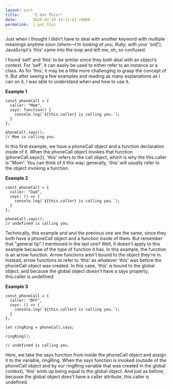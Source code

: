 ```yaml
---
layout: post
title:      "I Got This!"
date:       2020-02-29 14:11:43 +0000
permalink:  i_got_this
---
```



Just when I thought I didn’t have to deal with another keyword with multiple meanings anytime soon *(ahem—I’m looking at you, Ruby, with your ‘self’)*, JavaScript's ‘this’ came into the loop and left me, oh, so confused.

I found ‘self’ and ‘this’ to be similar since they both deal with an object’s context. For ‘self’, it can easily be used to either refer to an instance or a class. As for ‘this’, it may be a little more challenging to grasp the concept of it. But after seeing a few examples and reading as many explanations as I can on it, I was able to understand when and how to use it.

**Example 1**

```
const phoneCall = {
  caller: "Mom", 
  says: function() {
    console.log(`${this.caller} is calling you.`);
  }
};

phoneCall.says();
// Mom is calling you.

```

In this first example, we have a phoneCall object and a function declaration inside of it. When the phoneCall object invokes that function (phoneCall.says()), 'this' refers to the call object, which is why the this.caller is "Mom". You can think of it this way: generally, 'this' will usually refer to the object invoking a function.

**Example 2**

```
const phoneCall = {
  caller: "Dad", 
  says: () => {
    console.log(`${this.caller} is calling you.`);
  }
};

phoneCall.says();
// undefined is calling you.

```

Technically, this example and and the previous one are the same, since they both have a phoneCall object and a function inside of them. But remember that "general tip" I mentioned in the last one? Well, it doesn't apply to this example because of the type of function it has. In this example, the function is an arrow function. Arrow functions aren't bound to the object they're in. Instead, arrow functions to refer to 'this' as whatever 'this' was before the phoneCall object was created. In this case, 'this' is bound to the global object, and because the global object doesn't have a says property, this.caller is undefined.

**Example 3**

```
const phoneCall = {
  caller: "BFF", 
  says: () => {
    console.log(`${this.caller} is calling you.`);
  }
};

let ringRing = phoneCall.says;

ringRing();

// undefined is calling you.
```

Here, we take the says function from inside the phoneCall object and assign it to the variable, ringRing. When the says function is invoked (outside of the phoneCall object and by our ringRing variable that was created in the global context), 'this' ends up being equal to the global object. And just as before, because the global object does't have a caller attribute, this.caller is undefined. 
